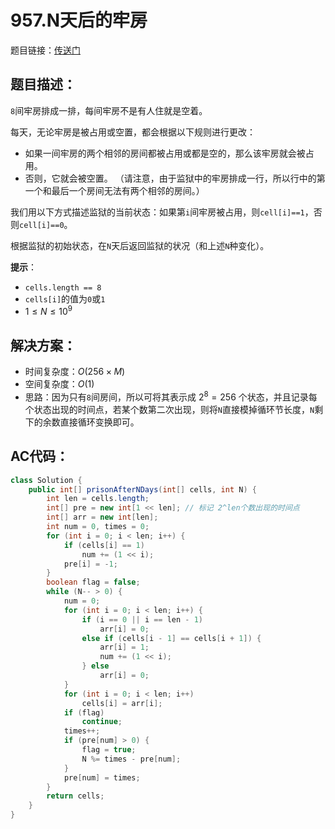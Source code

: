 # 957.N天后的牢房
题目链接：[传送门](https://leetcode-cn.com/problems/prison-cells-after-n-days/)

## 题目描述：
`8`间牢房排成一排，每间牢房不是有人住就是空着。

每天，无论牢房是被占用或空置，都会根据以下规则进行更改：

- 如果一间牢房的两个相邻的房间都被占用或都是空的，那么该牢房就会被占用。
- 否则，它就会被空置。
（请注意，由于监狱中的牢房排成一行，所以行中的第一个和最后一个房间无法有两个相邻的房间。）

我们用以下方式描述监狱的当前状态：如果第`i`间牢房被占用，则`cell[i]==1`，否则`cell[i]==0`。

根据监狱的初始状态，在`N`天后返回监狱的状况（和上述`N`种变化）。

**提示**：

- `cells.length == 8`
- `cells[i]`的值为`0`或`1` 
- $1 \leq N \leq 10^9$

## 解决方案：
- 时间复杂度：$O(256 × M)$
- 空间复杂度：$O(1)$
- 思路：因为只有`8`间房间，所以可将其表示成 $2^8=256$ 个状态，并且记录每个状态出现的时间点，若某个数第二次出现，则将`N`直接模掉循环节长度，`N`剩下的余数直接循环变换即可。

## AC代码：
```java
class Solution {
	public int[] prisonAfterNDays(int[] cells, int N) {
		int len = cells.length;
		int[] pre = new int[1 << len]; // 标记 2^len个数出现的时间点
		int[] arr = new int[len];
		int num = 0, times = 0;
		for (int i = 0; i < len; i++) {
			if (cells[i] == 1)
				num += (1 << i);
			pre[i] = -1;
		}
		boolean flag = false;
		while (N-- > 0) {
			num = 0;
			for (int i = 0; i < len; i++) {
				if (i == 0 || i == len - 1)
					arr[i] = 0;
				else if (cells[i - 1] == cells[i + 1]) {
					arr[i] = 1;
					num += (1 << i);
				} else
					arr[i] = 0;
			}
			for (int i = 0; i < len; i++)
				cells[i] = arr[i];
			if (flag)
				continue;
			times++;
			if (pre[num] > 0) {
				flag = true;
				N %= times - pre[num];
			}
			pre[num] = times;
		}
		return cells;
	}
}
```